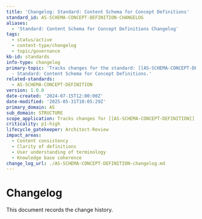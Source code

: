 ```yaml
---
title: 'Changelog: Standard: Content Schema for Concept Definitions'
standard_id: AS-SCHEMA-CONCEPT-DEFINITION-CHANGELOG
aliases:
  - 'Standard: Content Schema for Concept Definitions Changelog'
tags:
  - status/active
  - content-type/changelog
  - topic/governance
kb-id: standards
info-type: changelog
primary-topic: 'Tracks changes for the standard: [[AS-SCHEMA-CONCEPT-DEFINITION]]
  - Standard: Content Schema for Concept Definitions.'
related-standards:
  - AS-SCHEMA-CONCEPT-DEFINITION
version: 1.0.0
date-created: '2024-07-15T12:00:00Z'
date-modified: '2025-05-31T10:05:29Z'
primary_domain: AS
sub_domain: STRUCTURE
scope_application: Tracks changes for [[AS-SCHEMA-CONCEPT-DEFINITION]].
criticality: p1-high
lifecycle_gatekeeper: Architect-Review
impact_areas:
  - Content consistency
  - Clarity of definitions
  - User understanding of terminology
  - Knowledge base coherence
change_log_url: ./AS-SCHEMA-CONCEPT-DEFINITION-changelog.md
---
```


# Changelog

This document records the change history.

